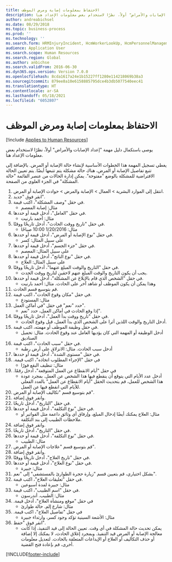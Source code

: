 ```yaml
---
title: الاحتفاظ بمعلومات إصابة ومرض الموظف
description: يوصى باستكمال دليل مهمة "إعداد الإصابات والأمراض" أولاً، نظرًا لاستخدام بعض معلومات الإعداد هنا.
author: andreabichsel
ms.date: 08/29/2018
ms.topic: business-process
ms.prod: ''
ms.technology: ''
ms.search.form: HRMInjuryIncident, HcmWorkerLookUp, HcmPersonnelManagementWorkspace
audience: Application User
ms.search.scope: Human Resources
ms.search.region: Global
ms.author: anbichse
ms.search.validFrom: 2016-06-30
ms.dyn365.ops.version: Version 7.0.0
ms.openlocfilehash: 8cda1617a24e1b15227ff1280e114218069b38a3
ms.sourcegitcommit: 879ee8a10e6158885795dce4b3db5077540eec41
ms.translationtype: HT
ms.contentlocale: ar-SA
ms.lasthandoff: 05/18/2021
ms.locfileid: "6052807"
---
```

# <a name="maintain-employee-injury-and-illness-information"></a>الاحتفاظ بمعلومات إصابة ومرض الموظف

[!include [Applies to Human Resources](../includes/applies-to-hr.md)]



يوصى باستكمال دليل مهمة "إعداد الإصابات والأمراض" أولاً، نظرًا لاستخدام بعض معلومات الإعداد هنا. 



يغطي تسجيل المهمة هذا الخطوات الأساسية لإنشاء حالة الإصابة أو المرض. بالإضافة إلى تتبع تفاصيل الإصابة أو المرض، هناك حالة مشكلة يتم تتبعها أيضًا.  يتم تعيين الحالة الافتراضية للمشكلة بالوضع "مفتوحة".  يمكن إدارة الحالات من عنصر القائمة "حالة المشكلة" في الجزء العلوي من الصفحة.

1. انتقل إلى الموارد البشرية > العمال > الإصابة والمرض > حوادث الإصابة أو المرض.
2. انقر فوق "جديد".
3. في حقل "وصف المشكلة"، اكتب قيمة.
    * مثال: إصابة المعصم  
4. في حقل "العامل"، أدخل قيمة أو حددها.
    * مثال: أحمد بارنيت  
5. في حقل "تاريخ ووقت الحادث"، أدخل تاريخًا ووقتًا.
    * مثال: 1/20/2016 10:00 صباحًا  
6. في حقل "نوع الإصابة أو المرض"، أدخل قيمة أو حددها.
    * على سبيل المثال: كسر  
7. في حقل "‏‫جزء الجسم‬"، أدخل قيمة أو حددها.
    * على سبيل المثال: المعصم  
8. في حقل "نوع الناتج"، أدخل قيمة أو حددها.
    * على سبيل المثال: العلاج  
9. في حقل "التاريخ والوقت المبلغ عنهما"، أدخل تاريخًا ووقتًا.
    * يجب أن يكون التاريخ والوقت المبلغ عنهم لاحقين لتاريخ ووقت الحدث.  
10. في حقل "الشخص الذي قام بالإبلاغ عن المشكلة"، أدخل قيمة أو حددها.
    * وهذا يمكن أن يكون الموظف أو شاهد آخر على الحادث.  مثال: أحمد بارنيت  
11. قم بتوسيع قسم الحادث.
12. في حقل "مكان وقوع الحادث"، اكتب قيمة.
    * مثال: المستودع  
13. حدد "نعم" في حقل "في أماكن العمل‬".
    * إذا وقع الحادث في أماكن العمل، حدد "نعم".  
14. في حقل "تاريخ ووقت بدأ العمل"، أدخل تاريخًا ووقتًا.
    * أدخل التاريخ والوقت اللذين أثرا على الشخص الذي بدأ العمل، قبل وقوع الحادث.  
15. في حقل وظيفة الموظف أو مهمته، اكتب قيمة.
    * أدخل الوظيفة أو المهمة التي كان يؤديها العامل عند وقوع الحادث.  مثال: تحميل الصناديق  
16. في حقل "سبب الحادث"، اكتب قيمة.
    * أدخل سبب الحادث.  مثال: الانزلاق على أرض رطبة  
17. في حقل "مستوى الشدة"، أدخل قيمة أو حددها.
18. في حقل "‏‫الإجراء المطلوب اتخاذه"، اكتب قيمة.
    * مثال: تنظيف البقع فورًا  
19. في حقل "‏‫أيام الانقطاع عن العمل المتوقعة"، أدخل رقمًا.
    * أدخل عدد الأيام التي يتوقع أن ينقطع فيها هذا الشخص عن العمل.  بمجرد عودة هذا الشخص للعمل، قم بتحديث الحقل "أيام الانقطاع عن العمل" بالعدد الفعلي للأيام التي انقطع فيها عن العمل.  
20. قم بتوسيع قسم "تكاليف الإصابة أو المرض".
21. وانقر فوق إضافة.
22. في حقل "التاريخ"، أدخل تاريخًا.
23. في حقل "نوع التكلفة"، أدخل قيمة أو حددها.
    * مثال: العلاج    يمكنك أيضًا إدخال المبلغ، وإرفاق أي وثائق داعمة مثل الفواتير أو ملاحظات الطبيب إلى بند التكلفة.  
24. وانقر فوق إضافة.
25. في حقل "التاريخ"، أدخل تاريخًا.
26. في حقل "نوع التكلفة"، أدخل قيمة أو حددها.
    * مثال: الطبيب  
27. قم بتوسيع قسم "علاجات الإصابة أو المرض".
28. وانقر فوق إضافة.
29. في حقل "تاريخ العلاج"، أدخل تاريخًا ووقتًا.
30. في حقل "نوع العلاج"، أدخل قيمة أو حددها.
    * مثال: جبيرة  
31. بشكل اختياري، قم بتعيين قسم "‏‫زيارة حجرة الطوارئ بالمستشفى‬" إلى "نعم".
32. في حقل "‏‫تعليقات العلاج‬"، اكتب قيمة.
    * مثال: جبيرة لمدة أسبوعين  
33. في حقل "اسم الطبيب"، اكتب قيمة.
    * مثال: الطبيب. أندرسون  
34. في حقل "‏‫موقع ومنشأة العلاج"، أدخل قيمة.
    * مثال: شارع إلم. حالة طوارئ  
35. في حقل "‏‫تفاصيل العلاج"، اكتب قيمة.
    * مثال: الأشعة السينية تؤكد وجود كسر، وارتداء جبيرة  
36. انقر فوق "حفظ".
    * يمكن تحديث حالة المشكلة في أي وقت.  تعيين الحالة إلى قيد التنفيذ، إذا كانت معالجة الإصابة أو المرض قيد التنفيذ.  وبمجرد إغلاق الحادث، لا يمكنك إلا إضافة أو حذف التكاليف أو العلاج أو الإيداعات المتعلقة بالحادث.  لتعديل معلومات أخرى، قم بإعادة فتح القضية.  



[!INCLUDE[footer-include](../includes/footer-banner.md)]